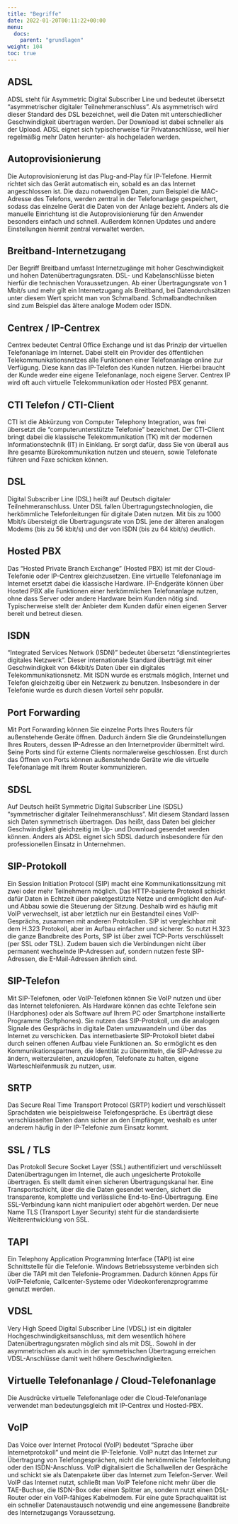 ```yaml
---
title: "Begriffe"
date: 2022-01-20T00:11:22+00:00
menu:
  docs:
    parent: "grundlagen"
weight: 104
toc: true
---
```


## ADSL

ADSL steht für Asymmetric Digital Subscriber Line und bedeutet übersetzt “asymmetrischer digitaler Teilnehmeranschluss”. Als asymmetrisch wird dieser Standard des DSL bezeichnet, weil die Daten mit unterschiedlicher Geschwindigkeit übertragen werden. Der Download ist dabei schneller als der Upload. ADSL eignet sich typischerweise für Privatanschlüsse, weil hier regelmäßig mehr Daten herunter- als hochgeladen werden.

## Autoprovisionierung

Die Autoprovisionierung ist das Plug-and-Play für IP-Telefone. Hiermit richtet sich das Gerät automatisch ein, sobald es an das Internet angeschlossen ist. Die dazu notwendigen Daten, zum Beispiel die MAC-Adresse des Telefons, werden zentral in der Telefonanlage gespeichert, sodass das einzelne Gerät die Daten von der Anlage bezieht. Anders als die manuelle Einrichtung ist die Autoprovisionierung für den Anwender besonders einfach und schnell. Außerdem können Updates und andere Einstellungen hiermit zentral verwaltet werden.

## Breitband-Internetzugang

Der Begriff Breitband umfasst Internetzugänge mit hoher Geschwindigkeit und hohen Datenübertragungsraten. DSL- und Kabelanschlüsse bieten hierfür die technischen Voraussetzungen. Ab einer Übertragungsrate von 1 Mbit/s und mehr gilt ein Internetzugang als Breitband, bei Datendurchsätzen unter diesem Wert spricht man von Schmalband. Schmalbandtechniken sind zum Beispiel das ältere analoge Modem oder ISDN.

## Centrex / IP-Centrex

Centrex bedeutet Central Office Exchange und ist das Prinzip der virtuellen Telefonanlage im Internet. Dabei stellt ein Provider des öffentlichen Telekommunikationsnetzes alle Funktionen einer Telefonanlage online zur Verfügung. Diese kann das IP-Telefon des Kunden nutzen. Hierbei braucht der Kunde weder eine eigene Telefonanlage, noch eigene Server. Centrex IP wird oft auch virtuelle Telekommunikation oder Hosted PBX genannt.

## CTI Telefon / CTI-Client

CTI ist die Abkürzung von Computer Telephony Integration, was frei übersetzt die “computerunterstützte Telefonie” bezeichnet. Der CTI-Client bringt dabei die klassische Telekommunikation (TK) mit der modernen Informationstechnik (IT) in Einklang. Er sorgt dafür, dass Sie von überall aus Ihre gesamte Bürokommunikation nutzen und steuern, sowie Telefonate führen und Faxe schicken können.

## DSL

Digital Subscriber Line (DSL) heißt auf Deutsch digitaler Teilnehmeranschluss. Unter DSL fallen Übertragungstechnologien, die herkömmliche Telefonleitungen für digitale Daten nutzen. Mit bis zu 1000 Mbit/s übersteigt die Übertragungsrate von DSL jene der älteren analogen Modems (bis zu 56 kbit/s) und der von ISDN (bis zu 64 kbit/s) deutlich.

## Hosted PBX

Das “Hosted Private Branch Exchange” (Hosted PBX) ist mit der Cloud-Telefonie oder IP-Centrex gleichzusetzen. Eine virtuelle Telefonanlage im Internet ersetzt dabei die klassische Hardware. IP-Endgeräte können über Hosted PBX alle Funktionen einer herkömmlichen Telefonanlage nutzen, ohne dass Server oder andere Hardware beim Kunden nötig sind. Typischerweise stellt der Anbieter dem Kunden dafür einen eigenen Server bereit und betreut diesen.

## ISDN

“Integrated Services Network (ISDN)” bedeutet übersetzt “dienstintegriertes digitales Netzwerk”. Dieser internationale Standard überträgt mit einer Geschwindigkeit von 64kbit/s Daten über ein digitales Telekommunikationsnetz. Mit ISDN wurde es erstmals möglich, Internet und Telefon gleichzeitig über ein Netzwerk zu benutzen. Insbesondere in der Telefonie wurde es durch diesen Vorteil sehr populär.

## Port Forwarding

Mit Port Forwarding können Sie einzelne Ports Ihres Routers für außenstehende Geräte öffnen. Dadurch ändern Sie die Grundeinstellungen Ihres Routers, dessen IP-Adresse an den Internetprovider übermittelt wird. Seine Ports sind für externe Clients normalerweise geschlossen. Erst durch das Öffnen von Ports können außenstehende Geräte wie die virtuelle Telefonanlage mit Ihrem Router kommunizieren.

## SDSL

Auf Deutsch heißt Symmetric Digital Subscriber Line (SDSL) “symmetrischer digitaler Teilnehmeranschluss”. Mit diesem Standard lassen sich Daten symmetrisch übertragen. Das heißt, dass Daten bei gleicher Geschwindigkeit gleichzeitig im Up- und Download gesendet werden können. Anders als ADSL eignet sich SDSL dadurch insbesondere für den professionellen Einsatz in Unternehmen.

## SIP-Protokoll

Ein Session Initiation Protocol (SIP) macht eine Kommunikationssitzung mit zwei oder mehr Teilnehmern möglich. Das HTTP-basierte Protokoll schickt dafür Daten in Echtzeit über paketgestützte Netze und ermöglicht den Auf- und Abbau sowie die Steuerung der Sitzung. Deshalb wird es häufig mit VoIP verwechselt, ist aber letztlich nur ein Bestandteil eines VoIP-Gesprächs, zusammen mit anderen Protokollen. SIP ist vergleichbar mit dem H.323 Protokoll, aber im Aufbau einfacher und sicherer. So nutzt H.323 die ganze Bandbreite des Ports, SIP ist über zwei TCP-Ports verschlüsselt (per SSL oder TSL). Zudem bauen sich die Verbindungen nicht über permanent wechselnde IP-Adressen auf, sondern nutzen feste SIP-Adressen, die E-Mail-Adressen ähnlich sind.

## SIP-Telefon

Mit SIP-Telefonen, oder VoIP-Telefonen können Sie VoIP nutzen und über das Internet telefonieren. Als Hardware können das echte Telefone sein (Hardphones) oder als Software auf Ihrem PC oder Smartphone installierte Programme (Softphones). Sie nutzen das SIP-Protokoll, um die analogen Signale des Gesprächs in digitale Daten umzuwandeln und über das Internet zu verschicken. Das internetbasierte SIP-Protokoll bietet dabei durch seinen offenen Aufbau viele Funktionen an. So ermöglicht es den Kommunikationspartnern, die Identität zu übermitteln, die SIP-Adresse zu ändern, weiterzuleiten, anzuklopfen, Telefonate zu halten, eigene Warteschleifenmusik zu nutzen, usw.

## SRTP

Das Secure Real Time Transport Protocol (SRTP) kodiert und verschlüsselt Sprachdaten wie beispielsweise Telefongespräche. Es überträgt diese verschlüsselten Daten dann sicher an den Empfänger, weshalb es unter anderem häufig in der IP-Telefonie zum Einsatz kommt.

## SSL / TLS

Das Protokoll Secure Socket Layer (SSL) authentifiziert und verschlüsselt Datenübertragungen im Internet, die auch ungesicherte Protokolle übertragen. Es stellt damit einen sicheren Übertragungskanal her. Eine Transportschicht, über die die Daten gesendet werden, sichert die transparente, komplette und verlässliche End-to-End-Übertragung. Eine SSL-Verbindung kann nicht manipuliert oder abgehört werden. Der neue Name TLS (Transport Layer Security) steht für die standardisierte Weiterentwicklung von SSL.

## TAPI

Ein Telephony Application Programming Interface (TAPI) ist eine Schnittstelle für die Telefonie. Windows Betriebssysteme verbinden sich über die TAPI mit den Telefonie-Programmen. Dadurch können Apps für VoIP-Telefonie, Callcenter-Systeme oder Videokonferenzprogramme genutzt werden.

## VDSL

Very High Speed Digital Subscriber Line (VDSL) ist ein digitaler Hochgeschwindigkeitsanschluss, mit dem wesentlich höhere Datenübertragungsraten möglich sind als mit DSL. Sowohl in der asymmetrischen als auch in der symmetrischen Übertragung erreichen VDSL-Anschlüsse damit weit höhere Geschwindigkeiten.

## Virtuelle Telefonanlage / Cloud-Telefonanlage

Die Ausdrücke virtuelle Telefonanlage oder die Cloud-Telefonanlage verwendet man bedeutungsgleich mit IP-Centrex und Hosted-PBX.

## VoIP

Das Voice over Internet Protocol (VoIP) bedeutet “Sprache über Internetprotokoll” und meint die IP-Telefonie. VoIP nutzt das Internet zur Übertragung von Telefongesprächen, nicht die herkömmliche Telefonleitung oder den ISDN-Anschluss. VoIP digitalisiert die Schallwellen der Gespräche und schickt sie als Datenpakete über das Internet zum Telefon-Server. Weil VoIP das Internet nutzt, schließt man VoIP Telefone nicht mehr über die TAE-Buchse, die ISDN-Box oder einen Splitter an, sondern nutzt einen DSL-Router oder ein VoIP-fähiges Kabelmodem. Für eine gute Sprachqualität ist ein schneller Datenaustausch notwendig und eine angemessene Bandbreite des Internetzugangs Voraussetzung.
